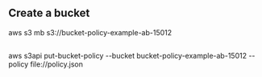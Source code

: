 ## Create a bucket
aws s3 mb s3://bucket-policy-example-ab-15012

##

aws s3api put-bucket-policy --bucket bucket-policy-example-ab-15012 --policy file://policy.json